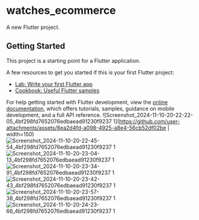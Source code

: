 # watches_ecommerce

A new Flutter project.
## Getting Started

This project is a starting point for a Flutter application.

A few resources to get you started if this is your first Flutter project:

- [Lab: Write your first Flutter app](https://docs.flutter.dev/get-started/codelab)
- [Cookbook: Useful Flutter samples](https://docs.flutter.dev/cookbook)

For help getting started with Flutter development, view the
[online documentation](https://docs.flutter.dev/), which offers tutorials,
samples, guidance on mobile development, and a full API reference.
![Screenshot_2024-11-10-20-22-22-05_4bf298fd7652076edbaead91230f9237 1](https://github.com/user-attachments/assets/8ea2d4fd-a098-4925-a8e4-56cb52df02be | width=150)
![Screenshot_2024-11-10-20-22-45-54_4bf298fd7652076edbaead91230f9237 1](https://github.com/user-attachments/assets/7081aefb-93cc-4aea-b53e-eafab1917c13)
![Screenshot_2024-11-10-20-23-04-13_4bf298fd7652076edbaead91230f9237 1](https://github.com/user-attachments/assets/94adab27-3f46-462c-af51-4823235a78db)
![Screenshot_2024-11-10-20-23-34-91_4bf298fd7652076edbaead91230f9237 1](https://github.com/user-attachments/assets/19ad8562-6fd2-4b94-8d65-283a0e03e319)
![Screenshot_2024-11-10-20-23-42-43_4bf298fd7652076edbaead91230f9237 1](https://github.com/user-attachments/assets/51481cdf-6a3a-49c9-8b99-e0da46523b1c)
![Screenshot_2024-11-10-20-23-57-38_4bf298fd7652076edbaead91230f9237 1](https://github.com/user-attachments/assets/d4a7ddb7-d8a3-44e1-b368-1de113fa5e39)
![Screenshot_2024-11-10-20-24-23-66_4bf298fd7652076edbaead91230f9237 1](https://github.com/user-attachments/assets/09b24cf7-cde2-4649-964f-2281f84602a8)

